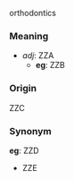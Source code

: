 orthodontics
### Meaning
+ _adj_: ZZA
    + __eg__: ZZB

### Origin

ZZC

### Synonym

__eg__: ZZD

+ ZZE


